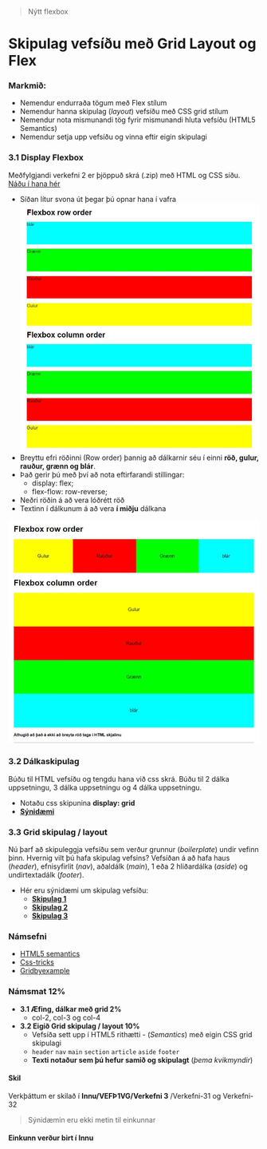> Nýtt flexbox

# Skipulag vefsíðu með Grid Layout og Flex

### Markmið:

- Nemendur endurraða tögum með Flex stílum
- Nemendur hanna skipulag (_layout_) vefsíðu með CSS grid stílum
- Nemendur nota mismunandi tög fyrir mismunandi hluta vefsíðu (HTML5 Semantics)
- Nemendur setja upp vefsíðu og vinna eftir eigin skipulagi

### 3.1 Display Flexbox

Meðfylgjandi verkefni 2 er þjöppuð skrá (.zip) með HTML og CSS síðu. [Náðu í hana hér](Namsefni-3/Flexbox/verkefni-nemar.zip) 

- Síðan lítur svona út þegar þú opnar hana í vafra ![ekki flex](Namsefni-3/Flexbox/before.2.4.JPG)
- Breyttu efri röðinni (Row order) þannig að dálkarnir séu í einni **röð, gulur, rauður, grænn og blár**. 
- Það gerir þú með því að nota eftirfarandi stillingar:
  - display: flex;
  - flex-flow: row-reverse;
- Neðri röðin á að vera lóðrétt röð
- Textinn í dálkunum á að vera **í miðju** dálkana
 
![Flex](Namsefni-3/Flexbox/verk.2.4.JPG)



### 3.2 Dálkaskipulag 

Búðu til HTML vefsíðu og tengdu hana við css skrá.  Búðu til 2 dálka uppsetningu, 3 dálka uppsetningu og 4 dálka uppsetningu. 

- Notaðu css skipunina **display: grid**
- [**Sýnidæmi**](https://vefgrunnur.github.io/synidaemi/verkefni-3/verkefni-31/)

### 3.3 Grid skipulag / layout

Nú þarf að skipuleggja vefsíðu sem verður grunnur (_boilerplate_) undir vefinn þinn. Hvernig vilt þú hafa skipulag vefsins?
Vefsíðan á að hafa haus (_header_), efnisyfirlit (_nav_), aðaldálk (_main_), 1 eða 2 hliðardálka (_aside_)  og undirtextadálk (_footer_).  


- Hér eru sýnidæmi um skipulag vefsíðu: 
  - [**Skipulag 1**](https://vefgrunnur.github.io/synidaemi/verkefni-3/verkefni-32/)
  - [**Skipulag 2**](https://vefgrunnur.github.io/synidaemi/verkefni-3/verkefni-33/)
  - [**Skipulag 3**](https://vefgrunnur.github.io/synidaemi/verkefni-3/verkefni-34/)


### Námsefni

* [HTML5 semantics](https://github.com/vefgrunnur/23-verkefni-s1/blob/main/Verkefni-3/Namsefni-3/semantic.html)
* [Css-tricks](https://css-tricks.com/snippets/css/complete-guide-grid/)
* [Gridbyexample](https://gridbyexample.com/examples/)

### Námsmat 12%

- **3.1 Æfing, dálkar með grid 2%** 
  - col-2, col-3 og col-4
- **3.2 Eigið Grid skipulag / layout 10%**
  - Vefsíða sett upp í HTML5 rithætti - (_Semantics_) með eigin CSS grid skipulagi
  - `header` `nav` `main` `section` `article` `aside` `footer`
  - **Texti notaður sem þú hefur samið og skipulagt** (_þema kvikmyndir_) 
  
#### Skil

Verkþáttum er skilað í  **Innu/VEFÞ1VG/Verkefni 3** /Verkefni-31 og Verkefni-32

> Sýnidæmin eru ekki metin til einkunnar

#### Einkunn verður birt í Innu
